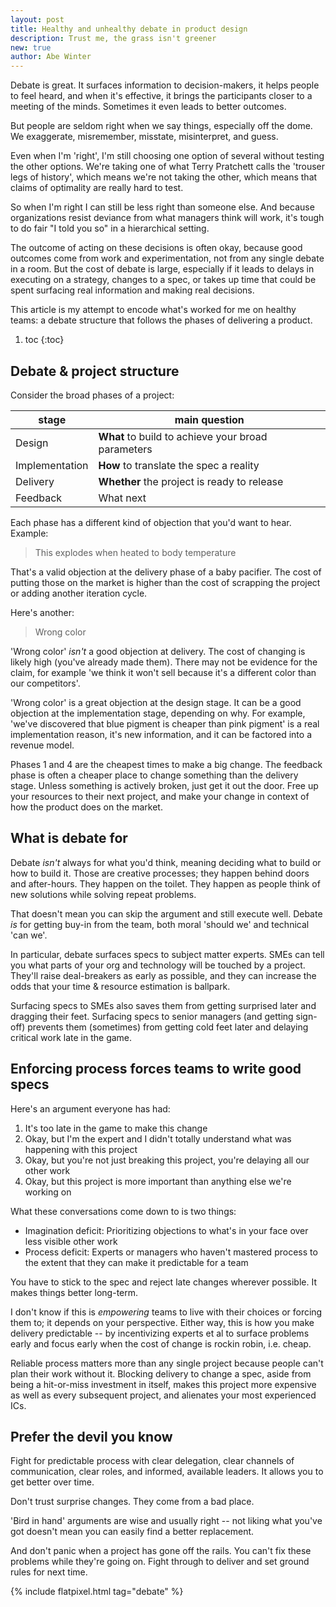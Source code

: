 ```yaml
---
layout: post
title: Healthy and unhealthy debate in product design
description: Trust me, the grass isn't greener
new: true
author: Abe Winter
---
```


Debate is great. It surfaces information to decision-makers, it helps people to feel heard, and when it's effective, it brings the participants closer to a meeting of the minds. Sometimes it even leads to better outcomes.

But people are seldom right when we say things, especially off the dome. We exaggerate, misremember, misstate, misinterpret, and guess.

Even when I'm 'right', I'm still choosing one option of several without testing the other options. We're taking one of what Terry Pratchett calls the 'trouser legs of history', which means we're not taking the other, which means that claims of optimality are really hard to test.

So when I'm right I can still be less right than someone else. And because organizations resist deviance from what managers think will work, it's tough to do fair "I told you so" in a hierarchical setting.

The outcome of acting on these decisions is often okay, because good outcomes come from work and experimentation, not from any single debate in a room. But the cost of debate is large, especially if it leads to delays in executing on a strategy, changes to a spec, or takes up time that could be spent surfacing real information and making real decisions.

This article is my attempt to encode what's worked for me on healthy teams: a debate structure that follows the phases of delivering a product.

1. toc
{:toc}

## Debate & project structure

Consider the broad phases of a project:

stage | main question
---|---
Design | **What** to build to achieve your broad parameters
Implementation | **How** to translate the spec a reality
Delivery | **Whether** the project is ready to release
Feedback | What next

Each phase has a different kind of objection that you'd want to hear. Example:

> This explodes when heated to body temperature

That's a valid objection at the delivery phase of a baby pacifier. The cost of putting those on the market is higher than the cost of scrapping the project or adding another iteration cycle.

Here's another:

> Wrong color

'Wrong color' *isn't* a good objection at delivery. The cost of changing is likely high (you've already made them). There may not be evidence for the claim, for example 'we think it won't sell because it's a different color than our competitors'.

'Wrong color' is a great objection at the design stage. It can be a good objection at the implementation stage, depending on why. For example, 'we've discovered that blue pigment is cheaper than pink pigment' is a real implementation reason, it's new information, and it can be factored into a revenue model.

Phases 1 and 4 are the cheapest times to make a big change. The feedback phase is often a cheaper place to change something than the delivery stage. Unless something is actively broken, just get it out the door. Free up your resources to their next project, and make your change in context of how the product does on the market.

## What is debate for

Debate *isn't* always for what you'd think, meaning deciding what to build or how to build it. Those are creative processes; they happen behind doors and after-hours. They happen on the toilet. They happen as people think of new solutions while solving repeat problems.

That doesn't mean you can skip the argument and still execute well. Debate *is* for getting buy-in from the team, both moral 'should we' and technical 'can we'.

In particular, debate surfaces specs to subject matter experts. SMEs can tell you what parts of your org and technology will be touched by a project. They'll raise deal-breakers as early as possible, and they can increase the odds that your time & resource estimation is ballpark.

Surfacing specs to SMEs also saves them from getting surprised later and dragging their feet. Surfacing specs to senior managers (and getting sign-off) prevents them (sometimes) from getting cold feet later and delaying critical work late in the game.

## Enforcing process forces teams to write good specs

Here's an argument everyone has had:

1. It's too late in the game to make this change
1. Okay, but I'm the expert and I didn't totally understand what was happening with this project
1. Okay, but you're not just breaking this project, you're delaying all our other work
1. Okay, but this project is more important than anything else we're working on

What these conversations come down to is two things:

* Imagination deficit: Prioritizing objections to what's in your face over less visible other work
* Process deficit: Experts or managers who haven't mastered process to the extent that they can make it predictable for a team

You have to stick to the spec and reject late changes wherever possible. It makes things better long-term.

I don't know if this is *empowering* teams to live with their choices or forcing them to; it depends on your perspective. Either way, this is how you make delivery predictable -- by incentivizing experts et al to surface problems early and focus early when the cost of change is rockin robin, i.e. cheap.

Reliable process matters more than any single project because people can't plan their work without it. Blocking delivery to change a spec, aside from being a hit-or-miss investment in itself, makes this project more expensive as well as every subsequent project, and alienates your most experienced ICs.

## Prefer the devil you know

Fight for predictable process with clear delegation, clear channels of communication, clear roles, and informed, available leaders. It allows you to get better over time.

Don't trust surprise changes. They come from a bad place.

'Bird in hand' arguments are wise and usually right -- not liking what you've got doesn't mean you can easily find a better replacement.

And don't panic when a project has gone off the rails. You can't fix these problems while they're going on. Fight through to deliver and set ground rules for next time.

{% include flatpixel.html tag="debate" %}
